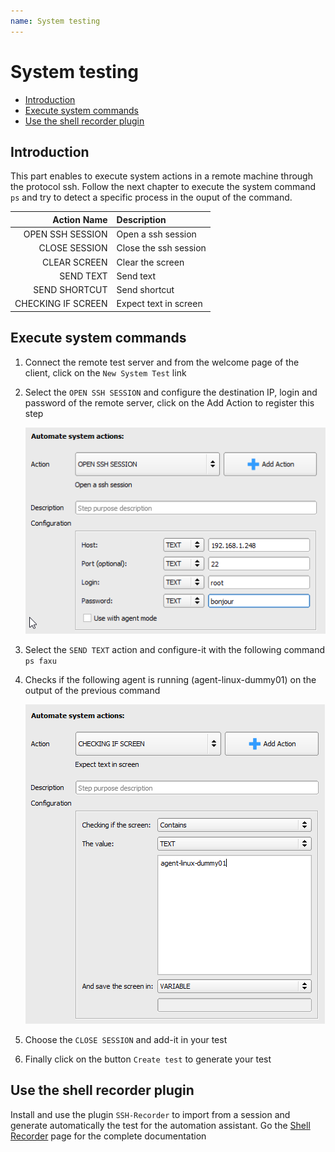 ```yaml
---
name: System testing
---
```


# System testing

* [Introduction](system_testing#introduction)
* [Execute system commands](system_testing#execute-system-commands)
* [Use the shell recorder plugin](system_testing#use-the-shell-recorder-plugin)

## Introduction

This part enables to execute system actions in a remote machine through the protocol ssh.
Follow the next chapter to execute the system command `ps` and try to detect a specific process in the ouput of the command.

|Action Name|Description|
|-----:|:-----|
|OPEN SSH SESSION|Open a ssh session|
|CLOSE SESSION|Close the ssh session|
|CLEAR SCREEN|Clear the screen|
|SEND TEXT|Send text|
|SEND SHORTCUT|Send shortcut|
|CHECKING IF SCREEN|Expect text in screen|

## Execute system commands

1. Connect the remote test server and from the welcome page of the client, click on the `New System Test` link 

2. Select the `OPEN SSH SESSION` and configure the destination IP, login and password of the remote server, click on the Add Action to register this step

    ![](/docs/images/aa_system_open.png)

3. Select the `SEND TEXT` action and configure-it with the following command `ps faxu`

4. Checks if the following agent is running (agent-linux-dummy01) on the output of the previous command

    ![](/docs/images/aa_system_check.png)

4. Choose the `CLOSE SESSION` and add-it in your test

5. Finally click on the button `Create test` to generate your test


## Use the shell recorder plugin

Install and use the plugin `SSH-Recorder` to import from a session and generate automatically the test for the automation assistant.
Go the [Shell Recorder](http://documentations.extensivetesting.org/docs/client_plugin_deployment/shell_recorder) page for the complete documentation